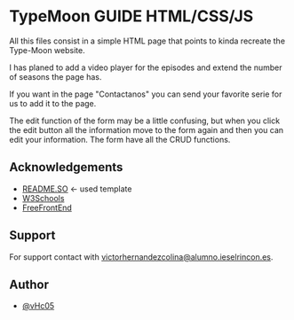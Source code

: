 
# TypeMoon GUIDE HTML/CSS/JS

All this files consist in a simple HTML page that points to kinda recreate the Type-Moon website.

I has planed to add a video player for the episodes and extend the number of seasons the page has.

If you want in the page "Contactanos" you can send your favorite serie for us to add it to the page.

The edit function of the form may be a little confusing, but when you click the edit button all the information move to the form again and then you can edit your information.
The form have all the CRUD functions.
## Acknowledgements

 - [README.SO](https://readme.so) <- used template
 - [W3Schools](https://www.w3schools.com/)
 - [FreeFrontEnd](https://freefrontend.com/css-hover-effects/)

## Support

For support contact with victorhernandezcolina@alumno.ieselrincon.es.


## Author

- [@vHc05](https://github.com/vHc05)

